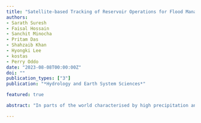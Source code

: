 ```yaml
---
title: "Satellite-based Tracking of Reservoir Operations for Flood Management during the 2018 Extreme Weather Event in Kerala, India"
authors:
- Sarath Suresh
- Faisal Hossain
- Sanchit Minocha
- Pritam Das
- Shahzaib Khan
- Hyongki Lee
- kostas
- Perry Oddo
date: "2023-08-08T00:00:00Z"
doi: ""
publication_types: ["3"]
publication: "*Hydrology and Earth System Sciences*"

featured: true

abstract: "In parts of the world characterised by high precipitation and steep topography, hydroelectric dams often play the dual role of power generation and flood control. Improper and uncoordinated management of such dams during extreme and unexpected precipitation events can have disastrous consequences. As such, there exists a growing need for a reliable, transparent, and publicly available reservoir assessment and information system that can help water managers better prepare for such natural events. A fully satellite sensor-based framework offers a potentially viable approach towards this goal. The Reservoir Assessment Tool (RAT 3.0), which utilises high frequency remote sensing-based surface area and reservoir storage estimation alongside hydrological modelled inflow is tested and analysed for the 2018 Kerala floods in India. The effectiveness of RAT 3.0 was gauged by considering how well a fully satellite sensor-based framework was able to capture the rapidly evolving dynamics of the flood and reservoir state. Application of RAT 3.0 in monitoring the state of 19 reservoirs in Kerala during the flood event showed very promising results. In general, RAT 3.0 was found to be able to capture the temporal trend of the reservoir storage and pinpoint the sudden shift in filling or release decisions made by the dam operator with good accuracy. This translated to reliable updating of downstream flood risk in near real-time for improving flood preparedness, even though the absolute magnitudes were sometimes found to be in need of bias correction. A customised form of RAT 3.0 tailored for hydropower dams operating during high precipitation events in mountainous regions is proposed as an outcome of this study."

---
```

